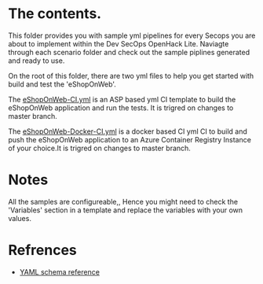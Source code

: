 # The contents.
This folder provides you with sample yml pipelines for every Secops you are about to implement within the Dev SecOps OpenHack Lite. Naviagte through each scenario folder and check out the sample piplines generated and ready to use.

On the root of this folder, there are two yml files to help you get started with build and test the 'eShopOnWeb'.

The [eShopOnWeb-CI.yml](./eShopOnWeb-CI.yml) is an ASP based yml CI template to build the eShopOnWeb application and run the tests. It is trigred on changes to master branch.

The [eShopOnWeb-Docker-CI.yml](./eShopOnWeb-Docker-CI.yml) is a docker based CI yml CI to build and push the eShopOnWeb application to an Azure Container Registry Instance of your choice.It is trigred on changes to master branch.

# Notes
All the samples are configureable,, Hence you might need to check the 'Variables' section in a template and replace the variables with your own values.

# Refrences

- [YAML schema reference](https://docs.microsoft.com/en-us/azure/devops/pipelines/yaml-schema?view=azure-devops&tabs=example)